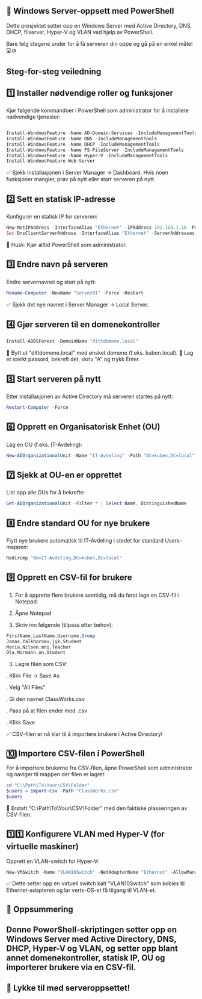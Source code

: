 ## 🚀 Windows Server-oppsett med PowerShell
Dette prosjektet setter opp en Windows Server med Active Directory, DNS, DHCP, filserver, Hyper-V og VLAN ved hjelp av PowerShell.

Bare følg stegene under for å få serveren din oppe og gå på en enkel måte! 💻⚙️



## Steg-for-steg veiledning
## 1️⃣ Installer nødvendige roller og funksjoner
Kjør følgende kommandoer i PowerShell som administrator for å installere nødvendige tjenester:
```powershell

Install-WindowsFeature -Name AD-Domain-Services -IncludeManagementTools
Install-WindowsFeature -Name DNS -IncludeManagementTools
Install-WindowsFeature -Name DHCP -IncludeManagementTools
Install-WindowsFeature -Name FS-FileServer -IncludeManagementTools
Install-WindowsFeature -Name Hyper-V -IncludeManagementTools
Install-WindowsFeature Web-Server
```
✅ Sjekk installasjonen i Server Manager → Dashboard. Hvis noen funksjoner mangler, prøv på nytt eller start serveren på nytt.



## 2️⃣ Sett en statisk IP-adresse
Konfigurer en statisk IP for serveren:
```powershell
New-NetIPAddress -InterfaceAlias "Ethernet" -IPAddress 192.168.1.10 -PrefixLength 24 -DefaultGateway 192.168.1.1
Set-DnsClientServerAddress -InterfaceAlias "Ethernet" -ServerAddresses 192.168.1.1
```
🔹 Husk: Kjør alltid PowerShell som administrator.


## 3️⃣ Endre navn på serveren
Endre servernavnet og start på nytt:
```powershell
Rename-Computer -NewName "Server01" -Force -Restart
```
✅ Sjekk det nye navnet i Server Manager → Local Server.


## 4️⃣ Gjør serveren til en domenekontroller
```powershell
Install-ADDSForest -DomainName "dittdomene.local"
```
🔹 Bytt ut "dittdomene.local" med ønsket domene (f.eks. kuben.local).
🔹 Lag et sterkt passord, bekreft det, skriv "A" og trykk Enter.


## 5️⃣ Start serveren på nytt
Etter installasjonen av Active Directory må serveren startes på nytt:
```powershell
Restart-Computer -Force
```

## 6️⃣ Opprett en Organisatorisk Enhet (OU)
Lag en OU (f.eks. IT-Avdeling):
```powershell
New-ADOrganizationalUnit -Name "IT-Avdeling" -Path "DC=kuben,DC=local"
```


## 7️⃣ Sjekk at OU-en er opprettet
List opp alle OUs for å bekrefte:
```powershell
Get-ADOrganizationalUnit -Filter * | Select Name, DistinguishedName

```

## 8️⃣ Endre standard OU for nye brukere
Flytt nye brukere automatisk til IT-Avdeling i stedet for standard Users-mappen:
```powershell
Redircmp "OU=IT-Avdeling,DC=kuben,DC=local"

```

## 9️⃣ Opprett en CSV-fil for brukere

1. For å opprette flere brukere samtidig, må du først lage en CSV-fil i Notepad:

2. Åpne Notepad

3. Skriv inn følgende (tilpass etter behov):
```powershell
FirstName,LastName,Username,Group
Jonas,Yalkhoroev,jyk,Student
Maria,Nilsen,mni,Teacher
Ola,Normann,on,Student
```

3. Lagre filen som CSV:

. Klikk File → Save As

. Velg "All Files"

. Gi den navnet ClassWorks.csv

. Pass på at filen ender med .csv

. Klikk Save

✅ CSV-filen er nå klar til å importere brukere i Active Directory!


## 🔟 Importere CSV-filen i PowerShell
For å importere brukerne fra CSV-filen, åpne PowerShell som administrator og naviger til mappen der filen er lagret:
```powershell
cd "C:\Path\To\Your\CSV\Folder"
$users = Import-Csv -Path "ClassWorks.csv"
$users
```
🔹 Erstatt "C:\Path\To\Your\CSV\Folder" med den faktiske plasseringen av CSV-filen.

## 1️⃣1️⃣ Konfigurere VLAN med Hyper-V (for virtuelle maskiner)
Opprett en VLAN-switch for Hyper-V:
```powershell
New-VMSwitch -Name "VLAN10Switch" -NetAdapterName "Ethernet" -AllowManagementOS $true
```
✅ Dette setter opp en virtuell switch kalt "VLAN10Switch" som kobles til Ethernet-adapteren og lar verts-OS-et få tilgang til VLAN-et.


## 🎯 Oppsummering
## Denne PowerShell-skriptingen setter opp en Windows Server med Active Directory, DNS, DHCP, Hyper-V og VLAN, og setter opp blant annet domenekontroller, statisk IP, OU og importerer brukere via en CSV-fil.

## 🚀 Lykke til med serveroppsettet!


